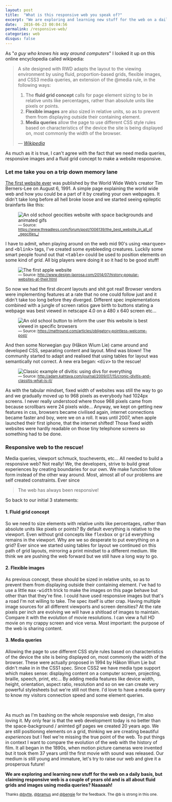```yaml
---
layout: post
title:  "What is this responsive web you speak of?"
excerpt: "We are exploring and learning new stuff for the web on a daily basis, but claiming responsive web is a couple of years old and is all about fluid grids and images using media queries? Naaaaah!"
date:   2016-06-23 00:04:56
permalink: /responsive-web/
categories: web
disqus: false
---
```


<p>As "<em>a guy who knows his way around computers</em>" I looked it up on this online encyclopedia called wikipedia:</p>

<blockquote class="quote">
	<p>A site designed with RWD adapts the layout to the viewing environment by using fluid, proportion-based grids, flexible images, and CSS3 media queries, an extension of the @media rule, in the following ways:</p>
	<ol>
		<li>The <strong>fluid grid concept</strong> calls for page element sizing to be in relative units like percentages, rather than absolute units like pixels or points.</li>
		<li><strong>Flexible images</strong> are also sized in relative units, so as to prevent them from displaying outside their containing element.</li>
		<li><strong>Media queries</strong> allow the page to use different CSS style rules based on characteristics of the device the site is being displayed on, most commonly the width of the browser.</li>
	</ol>
	<cite>
		&mdash; <a href="https://en.wikipedia.org/wiki/Responsive_web_design">Wikipedia</a>
	</cite>
</blockquote>

<p>As much as it is true, I can't agree with the fact that we need media queries, responsive images and a fluid grid concept to make a website responsive. </p>

<h3>Let me take you on a trip down memory lane</h3>

<p>
	<a href="http://info.cern.ch/hypertext/WWW/TheProject.html">The first website ever</a> was published by the World Wide Web’s creator Tim Berners-Lee on August 6, 1991. A simple page explaining the world wide web and how you could be a part of it by creating your own webpages. It didn't take long before all hell broke loose and we started seeing epileptic brainfarts like this:
</p>

<figure>
	<img src="/a/responsive-web/geocities.gif" alt="An old school geocities website with space backgrounds and animated gifs" />
	<figcaption><small>&mdash; Source: <a href="https://www.threadless.com/forum/post/1006139/the_best_website_in_all_of_geocities_/">https://www.threadless.com/forum/post/1006139/the_best_website_in_all_of_geocities_/</a></small></figcaption>
</figure>

<p>I have to admit, when playing around on the web mid 90's using <kbd>&lt;marquee&gt;</kbd> and <kbd>&lt;blink&gt;</kbd> tags, I've created some eyebleeding creatures. Luckily some smart people found out that <kbd>&lt;table&gt;</kbd> could be used to position elements on some kind of <em>grid</em>. All big players were doing it so it had to be good stuff!</p>
<figure>
	<img src="/a/responsive-web/apple.gif" alt="The first apple website" />
	<figcaption><small>&mdash; Source: <a href="http://www.design-laorosa.com/2014/07/history-popular-websites-at-their.html">http://www.design-laorosa.com/2014/07/history-popular-websites-at-their.html</a></small></figcaption>
</figure>

<p>So now we had the first <em>decent</em> layouts and shit got real! Browser vendors were implementing features at a rate that no one could follow just and it didn't take too long before they diverged. Different spec implementations combined with a jungle of screen ratios gave birth to buttons stating a webpage was best viewed in netscape 4.0 on a 480 x 640 screen etc...</p>
<figure>
	<img src="/a/responsive-web/bestviewed.gif" alt="An old school button to inform the user this website is best viewed in specific browsers" />
	<figcaption><small>&mdash; Source: <a href="https://mattround.com/articles/obligatory-pointless-welcome-post/">https://mattround.com/articles/obligatory-pointless-welcome-post/</a></small></figcaption>
</figure>


<p>And then some Norwegian guy (Håkon Wium Lie) came around and developed CSS, separating content and layout. Mind was blown! The community started to adapt and realised that using tables for layout was semantically not correct. A new era began: <kbd>&lt;div&gt;</kbd> to the rescue!</p> 
<figure>
	<img src="/a/responsive-web/divitis.png" alt="Classic example of divitis: using divs for everything" />
	<figcaption><small>&mdash; Source: <a href="http://adam.kahtava.com/journal/2009/07/15/cronic-divitis-and-classitis-what-is-it/">http://adam.kahtava.com/journal/2009/07/15/cronic-divitis-and-classitis-what-is-it/</a></small></figcaption>
</figure>

<p>As with the tabular mindset, fixed width of websites was still the way to go and we gradually moved up to 968 pixels as everybody had 1024px screens. I never really understood where those 968 pixels came from because scrollbars were 24 pixels wide... Anyway, we kept on getting new features in css, browsers became civilised again, internet connections became faster and boy, were we on a roll. It was until 2007, when apple launched their first iphone, that the internet shifted! Those fixed width websites were hardly readable on those tiny telephone screens so something had to be done.
</p>

<h3>Responsive web to the rescue!</h3>

<p>Media queries, viewport schmuck, touchevents, etc... All needed to build a responsive web? Not really! We, the developers, strive to build great experiences by creating boundaries for our own. We make function follow form instead of the other way around. Most, almost all of our problems are self created constraints. Ever since </p>

<blockquote>
	<p>The web has always been responsive!</p>
</blockquote>

<p>So back to our initial 3 statements:</p>

<h4>1. Fluid grid concept</h4>
<p>So we need to size elements with relative units like percentages, rather than absolute units like pixels or points? By default everything is relative to the viewport. Even without grid concepts like <kbd>flexbox</kbd> or <kbd>grid</kbd> everything remains in the viewport. Why are we so desperate to put everything on a grid? Ever since we started using tables for layout we continued on this path of grid layouts, mirroring a print mindset to a different medium. We think we are pushing the web forward but we still have a long way to go. </p>

<h4>2. Flexible images</h4>
<p>As previous concept, these should be sized in relative units, so as to prevent them from displaying outside their containing element. I've had to use a little <kbd>max-width</kbd> trick to make the images on this page behave but other than that they're fine. I could have used responsive images but that's a road I'm not willing to take. The spec itself is utter crap. Having multiple image sources for all different viewports and screen densities? At the rate pixels per inch are evolving we will have a shitload of images to maintain. Compare it with the evolution of movie resolutions. I can view a full HD movie on my crappy screen and vice versa. Most important: the purpose of the web is  sharing content. </p>

<h4>3. Media queries</h4>
<p>Allowing the page to use different CSS style rules based on characteristics of the device the site is being displayed on, most commonly the width of the browser. These were actually proposed in 1994 by Håkon Wium Lie but didn't make in in the CSS1 spec. Since CSS2 we have media type support which makes sense: displaying content on a computer screen, projecting, braille, speech, print, etc...  By adding media features like device width, height, orientation, aspect ratio, resolution and so on we can create very powerful stylesheets but we're still not there. I'd love to have a media query to know my visitors connection speed and some element queries.</p>

<p><br /></p>

<p>As much as I'm bashing on the whole responsive web design, I'm also loving it. My only fear is that the web development today is no better than the space-background / animted gif pages we created 20 years ago. We are still positioning elements on a grid, thinking we are creating beautiful <em>experiences</em> but I feel we're missing the true point of the web. To put things in context I want to compare the evolution of the web with the history of film. It all began in the 1890s, when motion picture cameras were invented but it took them 37 years until the first movie with sound was released. Our medium is still young and immature, let's try to raise our web and give it a prosperous future!</p>

<p><strong>We are exploring and learning new stuff for the web on a daily basis, but claiming responsive web is a couple of years old and is all about fluid grids and images using media queries? Naaaaah!</strong></p>

<p>
	<small>Thanks <a href="http://twitter.com/bytte">@bytte</a>, <a href="http://twitter.com/bramus">@bramus</a> and <a href="http://twitter.com/bengie">@bengie</a> for the feedback. The @b is strong in this one.</small>
</p>
